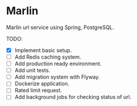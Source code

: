 # Marlin
Marlin url service using Spring, PostgreSQL.

TODO:
- [x] Implement basic setup.
- [ ] Add Redis caching system.
- [ ] Add production ready environment.
- [ ] Add unit tests.
- [ ] Add migration system with Flyway.
- [ ] Dockerize application.
- [ ] Rated limit request.
- [ ] Add background jobs for checking status of url.
